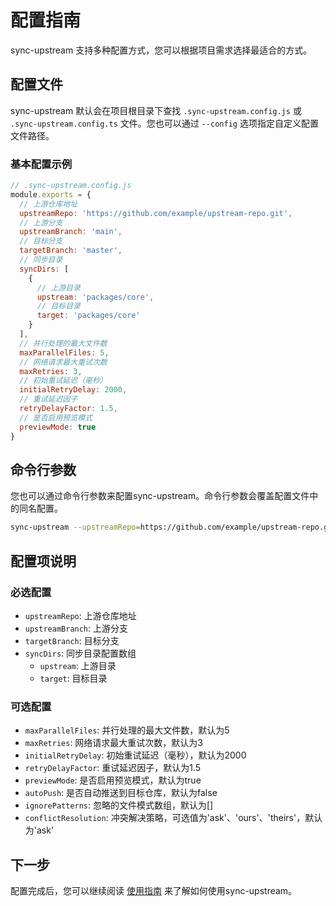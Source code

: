 # 配置指南

sync-upstream 支持多种配置方式，您可以根据项目需求选择最适合的方式。

## 配置文件

sync-upstream 默认会在项目根目录下查找 `.sync-upstream.config.js` 或 `.sync-upstream.config.ts` 文件。您也可以通过 `--config` 选项指定自定义配置文件路径。

### 基本配置示例

```javascript
// .sync-upstream.config.js
module.exports = {
  // 上游仓库地址
  upstreamRepo: 'https://github.com/example/upstream-repo.git',
  // 上游分支
  upstreamBranch: 'main',
  // 目标分支
  targetBranch: 'master',
  // 同步目录
  syncDirs: [
    {
      // 上游目录
      upstream: 'packages/core',
      // 目标目录
      target: 'packages/core'
    }
  ],
  // 并行处理的最大文件数
  maxParallelFiles: 5,
  // 网络请求最大重试次数
  maxRetries: 3,
  // 初始重试延迟（毫秒）
  initialRetryDelay: 2000,
  // 重试延迟因子
  retryDelayFactor: 1.5,
  // 是否启用预览模式
  previewMode: true
}
```

## 命令行参数

您也可以通过命令行参数来配置sync-upstream。命令行参数会覆盖配置文件中的同名配置。

```bash
sync-upstream --upstreamRepo=https://github.com/example/upstream-repo.git --upstreamBranch=main --targetBranch=master
```

## 配置项说明

### 必选配置

- `upstreamRepo`: 上游仓库地址
- `upstreamBranch`: 上游分支
- `targetBranch`: 目标分支
- `syncDirs`: 同步目录配置数组
  - `upstream`: 上游目录
  - `target`: 目标目录

### 可选配置

- `maxParallelFiles`: 并行处理的最大文件数，默认为5
- `maxRetries`: 网络请求最大重试次数，默认为3
- `initialRetryDelay`: 初始重试延迟（毫秒），默认为2000
- `retryDelayFactor`: 重试延迟因子，默认为1.5
- `previewMode`: 是否启用预览模式，默认为true
- `autoPush`: 是否自动推送到目标仓库，默认为false
- `ignorePatterns`: 忽略的文件模式数组，默认为[]
- `conflictResolution`: 冲突解决策略，可选值为'ask'、'ours'、'theirs'，默认为'ask'

## 下一步

配置完成后，您可以继续阅读 [使用指南](/guide/usage) 来了解如何使用sync-upstream。

